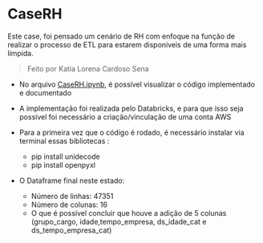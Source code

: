 # CaseRH
Este case, foi pensado um cenário de RH com enfoque na função de realizar o processo de ETL para estarem disponíveis de uma forma mais límpida. 
> Feito por Katia Lorena Cardoso Sena


- No arquivo [CaseRH.ipynb](https://github.com/katiacardoso/CaseRH/blob/main/CaseRH.ipynb), é possível visualizar o código implementado e documentado

- A implementação foi realizada pelo Databricks, e para que isso seja possível foi necessário a criação/vinculação de uma conta AWS

- Para a primeira vez que o código é rodado, é necessário instalar via terminal essas bibliotecas :
  - pip install unidecode
  - pip install openpyxl

- O Dataframe final neste estado: 
  - Número de linhas: 47351
  - Número de colunas: 16
  - O que é possível concluir que houve a adição de 5 colunas (grupo_cargo, idade,tempo_empresa, ds_idade_cat e ds_tempo_empresa_cat)


 
  
 
  
 
    
